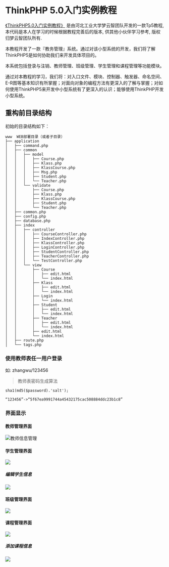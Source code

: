 ThinkPHP 5.0入门实例教程
===============



[《ThinkPHP5.0入门实例教程》](https://www.kancloud.cn/yunzhiclub/thinkphp5guide) 是由河北工业大学梦云智团队开发的一款Tp5教程, 本代码是本人在学习的时候根据教程完善后的版本, 供其他小伙伴学习参考, 版权归梦云智团队所有.

本教程开发了一款『教务管理』系统。通过对该小型系统的开发，我们将了解ThinkPHP5是如何协助我们来开发具体项目的。

本系统包括登录与注销、教师管理、班级管理、学生管理和课程管理等功能模块。

通过对本教程的学习，我们将：对入口文件、模块、控制器、触发器、命名空间、E-R图等基本知识有所掌握；对面向对象的编程方法有更深入的了解与掌握；对如何使用ThinkPHP5来开发中小型系统有了更深入的认识；能够使用ThinkPHP开发小型系统。


## 重构前目录结构

初始的目录结构如下：

~~~
www  WEB部署目录（或者子目录）
├── application
│   ├── command.php
│   ├── common
│   │   ├── model
│   │   │   ├── Course.php
│   │   │   ├── Klass.php
│   │   │   ├── KlassCourse.php
│   │   │   ├── Msg.php
│   │   │   ├── Student.php
│   │   │   └── Teacher.php
│   │   └── validate
│   │       ├── Course.php
│   │       ├── Klass.php
│   │       ├── KlassCourse.php
│   │       ├── Student.php
│   │       └── Teacher.php
│   ├── common.php
│   ├── config.php
│   ├── database.php
│   ├── index
│   │   ├── controller
│   │   │   ├── CourseController.php
│   │   │   ├── IndexController.php
│   │   │   ├── KlassController.php
│   │   │   ├── LoginController.php
│   │   │   ├── StudentController.php
│   │   │   ├── TeacherController.php
│   │   │   └── TestController.php
│   │   └── view
│   │       ├── Course
│   │       │   ├── edit.html
│   │       │   └── index.html
│   │       ├── Klass
│   │       │   ├── edit.html
│   │       │   └── index.html
│   │       ├── Login
│   │       │   └── index.html
│   │       ├── Student
│   │       │   ├── edit.html
│   │       │   └── index.html
│   │       ├── Teacher
│   │       │   ├── edit.html
│   │       │   └── index.html
│   │       ├── edit.html
│   │       └── index.html
│   ├── route.php
│   └── tags.php

~~~

### 使用教师表任一用户登录

如: zhangwu/123456

>教师表密码生成算法

```
sha1(md5($password).'salt');

“123456”->“5f67ea9991744a45432175cac508884ddc23b1c8”
```

### 界面显示

#### 教师管理界面
![教师信息管理](http://jielinko-develop.oss-cn-shenzhen.aliyuncs.com/18-1-28/24990885.jpg)

#### 学生管理界面
![](http://jielinko-develop.oss-cn-shenzhen.aliyuncs.com/18-1-28/3962202.jpg)

##### 编辑学生信息
![](http://jielinko-develop.oss-cn-shenzhen.aliyuncs.com/18-1-28/84022892.jpg)

#### 班级管理界面
![](http://jielinko-develop.oss-cn-shenzhen.aliyuncs.com/18-1-28/71214732.jpg)

#### 课程管理界面
![](http://jielinko-develop.oss-cn-shenzhen.aliyuncs.com/18-1-28/2795409.jpg)

##### 添加课程信息
![](http://jielinko-develop.oss-cn-shenzhen.aliyuncs.com/18-1-28/44739943.jpg)

